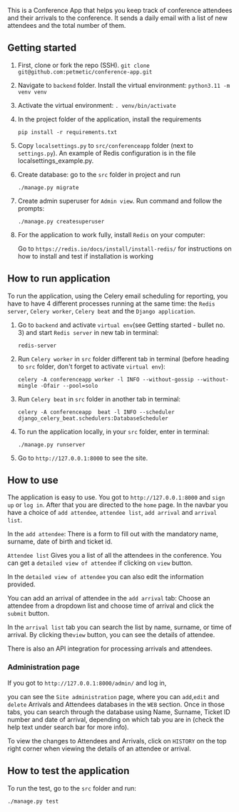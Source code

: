 
This is a Conference App that helps you keep track of conference attendees and their arrivals to the conference. It
sends a daily email with a list of new attendees and the total number of them.

## Getting started

1. First, clone or fork the repo (SSH).
   ```git clone git@github.com:petmetic/conference-app.git```


2. Navigate to `backend` folder. Install the virtual environment:
   ```python3.11 -m venv venv```

3. Activate the virtual environment:
   ```. venv/bin/activate```

4. In the project folder of the application, install the requirements

   ```pip install -r requirements.txt```

5. Copy `localsettings.py` to `src/conferenceapp` folder (next to `settings.py`). An example of Redis configuration is in the file localsettings_example.py.


6. Create database: go to the `src` folder in project and run

   ```./manage.py migrate```

7. Create admin superuser for `Admin view`. Run command and follow the prompts:

   ```./manage.py createsuperuser```

8. For the application to work fully, install `Redis` on your computer:

   Go to `https://redis.io/docs/install/install-redis/` for instructions on how to install and test if installation is
   working

## How to run application

To run the application, using the Celery email scheduling for reporting, you have to have 4 different processes running
at the same time: the `Redis server`, `Celery worker`, `Celery beat` and the `Django application`.

1. Go to `backend` and activate `virtual env`(see Getting started - bullet no. 3) and start `Redis server` in new tab in
terminal:

   ``````redis-server``````

2. Run `Celery worker` in `src` folder different tab in terminal (before heading to `src` folder, don't forget to
activate `virtual env`):

   ```celery -A conferenceapp worker -l INFO --without-gossip --without-mingle -Ofair --pool=solo```

3. Run `Celery beat` in `src` folder in another tab in terminal:

   ```celery -A conferenceapp  beat -l INFO --scheduler django_celery_beat.schedulers:DatabaseScheduler```

4. To run the application locally, in your `src` folder, enter in terminal:

   ```./manage.py runserver```

5. Go to `http://127.0.0.1:8000` to see the site.

## How to use

The application is easy to use. You got to `http://127.0.0.1:8000` and `sign up` or `log in`. After that you are
directed to the `home` page.
In the navbar you have a choice of `add attendee`, `attendee list`, `add arrival` and `arrival list`.

In the `add attendee`: There is a form to fill out with the mandatory name, surname, date of birth and ticket id.

`Attendee list` Gives you a list of all the attendees in the conference. You can get a `detailed view of attendee` if
clicking on `view` button.

In the `detailed view of attendee` you can also edit the information provided.

You can add an arrival of attendee in the `add arrival` tab: Choose an attendee from a dropdown list and choose time of
arrival and click the `submit` button.

In the `arrival list` tab you can search the list by name, surname, or time of arrival. By clicking the`view` button,
you can see the details of attendee.

There is also an API integration for processing arrivals and attendees.

### Administration page

If you got to `http://127.0.0.1:8000/admin/` and log in,

you can see the `Site administration` page, where you can `add`,`edit` and `delete` Arrivals and Attendees databases in
the `WEB` section.
Once in those tabs, you can search through the database using Name, Surname, Ticket ID number and date of arrival,
depending on which tab you are in (check the help text under search bar for more info).

To view the changes to Attendees and Arrivals, click on `HISTORY` on the top right corner when viewing the details of an attendee or arrival.

## How to test the application

To run the test, go to the `src` folder and run:

```./manage.py test```





